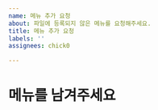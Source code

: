 ```yaml
---
name: 메뉴 추가 요청
about: 파일에 등록되지 않은 메뉴를 요청해주세요.
title: 메뉴 추가 요청
labels: ''
assignees: chick0

---
```


# 메뉴를 남겨주세요
